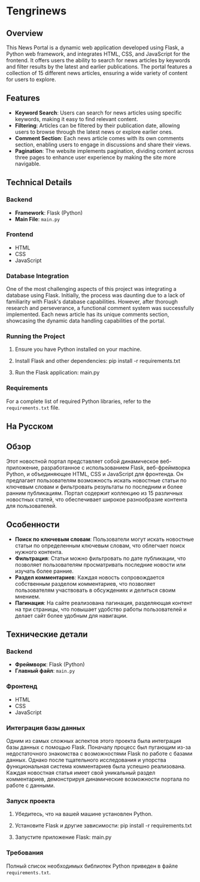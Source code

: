 # Tengrinews

## Overview
This News Portal is a dynamic web application developed using Flask, a Python web framework, and integrates HTML, CSS, and JavaScript for the frontend. It offers users the ability to search for news articles by keywords and filter results by the latest and earlier publications. The portal features a collection of 15 different news articles, ensuring a wide variety of content for users to explore.

## Features
- **Keyword Search**: Users can search for news articles using specific keywords, making it easy to find relevant content.
- **Filtering**: Articles can be filtered by their publication date, allowing users to browse through the latest news or explore earlier ones.
- **Comment Section**: Each news article comes with its own comments section, enabling users to engage in discussions and share their views.
- **Pagination**: The website implements pagination, dividing content across three pages to enhance user experience by making the site more navigable.

## Technical Details

### Backend
- **Framework**: Flask (Python)
- **Main File**: `main.py`

### Frontend
- HTML
- CSS
- JavaScript

### Database Integration
One of the most challenging aspects of this project was integrating a database using Flask. Initially, the process was daunting due to a lack of familiarity with Flask's database capabilities. However, after thorough research and perseverance, a functional comment system was successfully implemented. Each news article has its unique comments section, showcasing the dynamic data handling capabilities of the portal.

### Running the Project

1. Ensure you have Python installed on your machine.
2. Install Flask and other dependencies:
    pip install -r requirements.txt
    
3. Run the Flask application:
    main.py
    


### Requirements
For a complete list of required Python libraries, refer to the `requirements.txt` file.




## На Русском

## Обзор
Этот новостной портал представляет собой динамическое веб-приложение, разработанное с использованием Flask, веб-фреймворка Python, и объединяющее HTML, CSS и JavaScript для фронтенда. Он предлагает пользователям возможность искать новостные статьи по ключевым словам и фильтровать результаты по последним и более ранним публикациям. Портал содержит коллекцию из 15 различных новостных статей, что обеспечивает широкое разнообразие контента для пользователей.
## Особенности
- **Поиск по ключевым словам**: Пользователи могут искать новостные статьи по определенным ключевым словам, что облегчает поиск нужного контента.
- **Фильтрация**: Статьи можно фильтровать по дате публикации, что позволяет пользователям просматривать последние новости или изучать более ранние.
- **Раздел комментариев**: Каждая новость сопровождается собственным разделом комментариев, что позволяет пользователям участвовать в обсуждениях и делиться своим мнением.
- **Пагинация**: На сайте реализована пагинация, разделяющая контент на три страницы, что повышает удобство работы пользователей и делает сайт более удобным для навигации.
## Технические детали

### Backend
- **Фреймворк**: Flask (Python)
- **Главный файл**: `main.py`
### Фронтенд
- HTML
- CSS
- JavaScript

### Интеграция базы данных
Одним из самых сложных аспектов этого проекта была интеграция базы данных с помощью Flask. Поначалу процесс был пугающим из-за недостаточного знакомства с возможностями Flask по работе с базами данных. Однако после тщательного исследования и упорства функциональная система комментариев была успешно реализована. Каждая новостная статья имеет свой уникальный раздел комментариев, демонстрируя динамические возможности портала по работе с данными.
### Запуск проекта
1. Убедитесь, что на вашей машине установлен Python.
2. Установите Flask и другие зависимости:
    pip install -r requirements.txt
    
3. Запустите приложение Flask:
    main.py
    

### Требования
Полный список необходимых библиотек Python приведен в файле `requirements.txt`.

